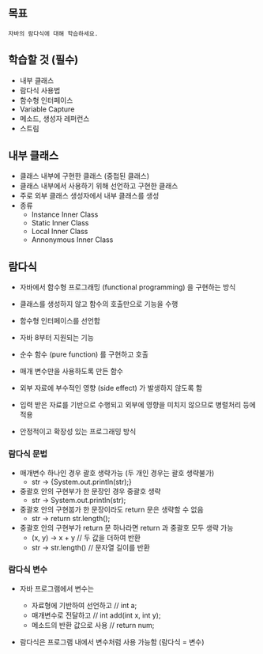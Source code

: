 ## 목표
    자바의 람다식에 대해 학습하세요.

## 학습할 것 (필수)
- 내부 클래스
- 람다식 사용법
- 함수형 인터페이스
- Variable Capture
- 메소드, 생성자 레퍼런스
- 스트림

## 내부 클래스
- 클래스 내부에 구현한 클래스 (중첩된 클래스)
- 클래스 내부에서 사용하기 위해 선언하고 구현한 클래스
- 주로 외부 클래스 생성자에서 내부 클래스를 생성
- 종류
    - Instance Inner Class
    - Static Inner Class
    - Local Inner Class
    - Annonymous Inner Class
  
## 람다식
- 자바에서 함수형 프로그래밍 (functional programming) 을 구현하는 방식
- 클래스를 생성하지 않고 함수의 호출만으로 기능을 수행
- 함수형 인터페이스를 선언함
- 자바 8부터 지원되는 기능

- 순수 함수 (pure function) 를 구현하고 호출
- 매개 변수만을 사용하도록 만든 함수
- 외부 자료에 부수적인 영향 (side effect) 가 발생하지 않도록 함
- 입력 받은 자료를 기반으로 수행되고 외부에 영향을 미치지 않으므로 병렬처리 등에 적용
- 안정적이고 확장성 있는 프로그래밍 방식

### 람다식 문법
- 매개변수 하나인 경우 괄호 생략가능 (두 개인 경우는 괄호 생략불가)
  - str -> {System.out.println(str);}
- 중괄호 안의 구현부가 한 문장인 경우 중괄호 생략
  - str -> System.out.println(str);
- 중괄호 안의 구현붑가 한 문장이라도 return 문은 생략할 수 없음
  - str -> return str.length();
- 중괄호 안의 구현부가 return 문 하나라면 return 과 중괄호 모두 생략 가능
  - (x, y) -> x + y   // 두 값을 더하여 반환
  - str -> str.length() // 문자열 길이를 반환

### 람다식 변수
- 자바 프로그램에서 변수는
  - 자료형에 기반하여 선언하고 // int a;
  - 매개변수로 전달하고 // int add(int x, int y);
  - 메소드의 반환 값으로 사용 // return num;
  
- 람다식은 프로그램 내에서 변수처럼 사용 가능함 (람다식 = 변수)